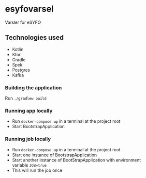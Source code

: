 # esyfovarsel
Varsler for eSYFO

## Technologies used
* Kotlin
* Ktor
* Gradle
* Spek
* Postgres
* Kafka

### Building the application
Run `./gradlew build`

### Running app locally

- Run `docker-compose up` in a terminal at the project root
- Start BootstrapApplication

### Running job locally

- Run `docker-compose up` in a terminal at the project root
- Start one instance of BootstrapApplication
- Start another instance of BootStrapApplication with environment variable `JOB=true`
- This will run the job once
